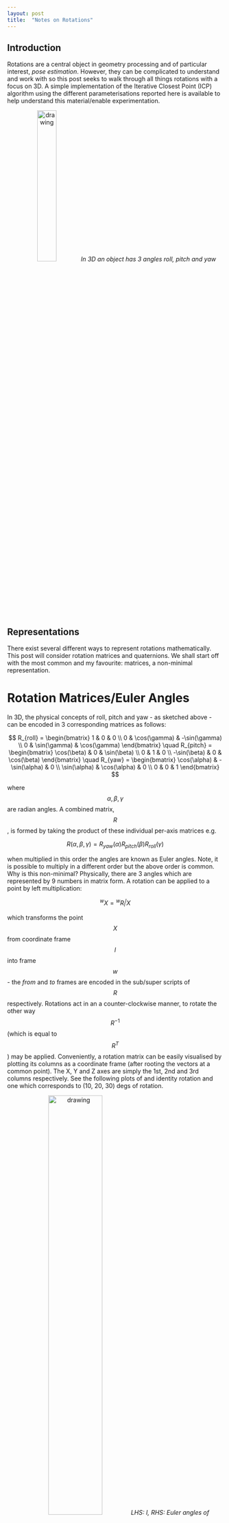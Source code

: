 ```yaml
---
layout: post
title:  "Notes on Rotations"
---
```


## Introduction

Rotations are a central object in geometry processing and of particular interest, *pose estimation*. However, they can be complicated to understand and work with so this post seeks to walk through all things rotations with a focus on 3D. A simple implementation of the Iterative Closest Point (ICP) algorithm using the different parameterisations reported here is available to help understand this material/enable experimentation. 

<p align="center">
  <img src="/assets/coordinate_frame.png" alt="drawing" width="30%"/>
  <em>In 3D an object has 3 angles roll, pitch and yaw</em>
</p>

## Representations

There exist several different ways to represent rotations mathematically. This post will consider rotation matrices and quaternions. We shall start off with the most common and my favourite: matrices, a non-minimal representation. 

# Rotation Matrices/Euler Angles

In 3D, the physical concepts of roll, pitch and yaw - as sketched above - can be encoded in 3 corresponding matrices as follows:

$$
R_{roll} = 
\begin{bmatrix}
 1  & 0           &  0           \\
 0  & \cos(\gamma) & -\sin(\gamma) \\
 0  & \sin(\gamma) &  \cos(\gamma)
\end{bmatrix}
\quad
R_{pitch} = 
\begin{bmatrix}
\cos(\beta)   & 0 & \sin(\beta) \\
 0            & 1 & 0           \\
-\sin(\beta)  & 0 & \cos(\beta) 
\end{bmatrix}
\quad
R_{yaw} = 
\begin{bmatrix}
\cos(\alpha) & -\sin(\alpha) & 0 \\
\sin(\alpha) &  \cos(\alpha) & 0 \\
0           & 0              & 1
\end{bmatrix}
$$

where $$ \alpha,\beta,\gamma $$ are radian angles. A combined matrix, $$R$$, is formed by taking the product of these individual per-axis matrices e.g.  

$$  
R(\alpha,\beta,\gamma) = R_{yaw}(\alpha)R_{pitch}(\beta)R_{roll}(\gamma)
$$  

when multiplied in this order the angles are known as Euler angles. Note, it is possible to multiply in a different order but the above order is common. Why is this non-minimal? Physically, there are 3 angles which are represented by 9 numbers in matrix form. A rotation can be applied to a point by left multiplication:

$$
{}^wX = {}^wR_l{}^lX
$$

which transforms the point $$X$$ from coordinate frame $$l$$ into frame $$w$$ - the *from* and *to* frames are encoded in the sub/super scripts of $$R$$ respectively. Rotations act in an a counter-clockwise manner, to rotate the other way $$R^{-1}$$ (which is equal to $$R^T$$) may be applied. Conveniently, a rotation matrix can be easily visualised by plotting its columns as a coordinate frame (after rooting the vectors at a common point). The X, Y and Z axes are simply the 1st, 2nd and 3rd columns respectively. See the following plots of and identity rotation and one which corresponds to (10, 20, 30) degs of rotation. 

<p align="center">
  <img src="/assets/coordinate_viz2.png" alt="drawing" width="50%"/>
  <em>LHS: I, RHS: Euler angles of 10,20,30deg</em>
</p>

Given that this is how a rotation matrix is built, it should be clear that not *any old* 3x3 matrix is a rotation matrix! Rotations have a specific structure, in particular $$R$$ is orthonormal. What this means is that its columns are of unit magnitude, mutually perpendicular, $$R^{-1}=R^T$$ and additionally for a right handed frame $$\operatorname{det}(R)=+1$$.

OK, so say you have a 3x3 matrix which is not quite orthogonal, can I form the nearest rotation? Yes, via the SVD of the matrix. Given some, $$R^{approx}$$, computed from noisy data, the proper rotation can be found as follows:

$$ 
R^{approx} = U \Sigma V
$$

then

$$
R = UV
$$ 

is orthonormal. If the determinant is negative, negating the singular vector corresponding to the smallest singular value will yield a +1 $$\operatorname{det}$$.

This way to represent angles has some issues though. A well known problem called *gimbal lock* can occur, which corresponds to there being a loss of 1 degree of freedom in the rotation. This is a singularity where the input angles $$ (\alpha,\beta,\gamma) = (0, \pm\pi/2, 0)$$ which effectively results in $$\alpha$$ and $$\gamma$$ having the same effect, see [4]. Another potential issue happens, numerically, when composing several matrices in that the resultant matrix could be non-orthogonal, as a result of rounding etc, thus scaling the object being rotated. This condition, referred to as *drift*, needs to be checked and remedied via re-orthogonalised. However, applying rotations is straightforward and they are easy to visualise - I typically work with them when doing geometry processing. 

Interestingly, given some, $$R$$, adding to it some increment e.g. $$R' = R + \Delta X$$ does not guarantee that $$R'$$ is a rotation. However, it does work if $$\Delta X$$ is structured correctly as we shall see in a later section. Immediately, this means that interpolation between 2 rotation matrices is not straightforward ... In addition to this, how do we optimise w.r.t. a rotation matrix in such as way that the structure is respected? This is not clear. Naively, a first thought would be to unpack a rotation into a 9x1 vector, optimise the elements individually then project to the nearest matrix using the SVD... this sounds like it could be very wasteful though... Also, it is intellectually dissatisfying that it takes 9 numbers to represent 3 physical attributes. Another way would be to convert back to Euler angles, adjust and reconstruct a matrix - this is possible but still suffers from gimbal lock. This brings us on to quaternions!

# Quaternions

Loosely, Eulers rotation theorem says that the action of a rotation matrix upon an object is equivalent to the object rotating by some angle $$\theta$$ around an axis $$\boldsymbol{u}$$: this is called an *axis-angle* representation. The most popular form of axis-angle methods are the unit magnitude *quaternions*.

Quaternions are 4D complex numbers of the form

$$
\boldsymbol{q} = a + bi + cj + dk
$$

where $$i,j,k$$ are imaginary units which combine according to a set of rules, see [5]. The conjugate is given by

$$
\boldsymbol{q^*} = a - bi - cj - dk
$$

while the norm is given by 

$$
||\boldsymbol{q}|| = \sqrt{(a^2 + b^2 + c^2 + d^2)}
$$

A point $$X$$ can be rotated via the product

$$
{}^w\boldsymbol{p} = \boldsymbol{q} {}^l \boldsymbol{p} \boldsymbol{q^*} 
$$

where $$\boldsymbol{p}$$ is the (pure) quaternion whose imaginary part has been set to $$X$$. Similarly to rotation matrices, composition of multiple rotations is done through quaternion-multiplication, the output of which is another unit magnitude quaternion. The format of quaternion written as above does not reveal detail of the axis and angle. This can be seen through the alternative form:

$$
\boldsymbol{q} = \cos(\theta/2) + \boldsymbol{u}\sin(\theta/2)
$$

with

$$
\boldsymbol{u} = iu_x + ju_y + ku_z
$$

The axis-angle parameters, $$\theta$$ and $$\boldsymbol{u}$$ can be recovered straightforwardly from this format. Note, to rotate in the opposite direction the inverse quaternion may be applied. $$\boldsymbol{q}^{-1} = \boldsymbol{q}^*$$. It is possible to convert a quaternion into a rotation matrix, as follows:

$$
R = 
\begin{bmatrix}
1 - 2c^2 - 2d^2 & 2bc - 2da       & 2bd + 2cd        \\
2bc + 2da       & 1 - 2b^2 - 2d^2 & 2cd - 2ba        \\
2bd - 2ca       & 2cd + 2ba       & 1 - 2b^2 - 2c^2  \\
\end{bmatrix}
$$

Quaternions have several advantages over rotation matrices. They are a minimal representation as a result of the unit magnitude constraint - the 4th component can always be recovered from the other three. Importantly, quaternions don't suffer from gimbal lock - this makes them a popular choice in computer graphics. Interpolation is possible through the Spherical Interpolation (SLERP) algorithm. In fact, one way to interpolate rotation matrices is to convert to a quaternion, carry out SLERP and convert back! Additionally, it is easier to see how optimsation w.r.t. a quaternion would work - this is covered in the ICP demo. However, depending upon the implementation, the aforementioned problems of drift also apply to quaternions and needs to be handled. 

So I have covered two very different looking approaches and it may seem strange that they both describe rotations. It turns out that rotation matrices and quaternions are both parameterisations of the Special Orthogonal Group SO(3) - methods making use of SO(3) are now common in the literature, hence the following section. This is of interest for optimisation w.r.t a rotation matrix as understanding SO(3) reveals the form of an incremental rotation.


# **S**pecial **O**rthogonal Group of dimension **3**: SO(3)

So why does adding an increment to a rotation matrix not work in general? This stems from the fact that rotation matrices do not belong to a vector space, rather they belong to a *Group*, in particular SO(3). Adding an increment could result in *jumping out* of the space of rotation matrices. This is of interest in the context of optimisation (w.r.t a rotation matrix) where normally increments are added to some initial value to drive down the loss. 

There are several papers on this topic but few are as accessible as the excellent Sola et al [1] to which I refer the reader for an in-depth analysis. With pragmatism in mind, I will simply summarise the main results from [1] in order to have sufficient working knowledge to apply the described methods.
 
<p align="center">
  <img src="/assets/manifold.png" alt="drawing" width="30%"/>
  <em>Manifold, M, Inspired by [1]</em>
</p>

At a high level, rotation matrices are said to exist on an abstract mathematical object known as a *manifold*. This can be thought of as a smooth, everywhere differentiable, surface. This manifold is not a vector space. However, *locally*, over a small area, the tangent (hyper) plane, $$T_xM$$, resembles a vector space of angular velocities - see sketch. A commonly used example to visualise this, is to consider the earth which, *globally*, is a sphere but *locally* is well approximated as being planar. Quaternions are another parameterisation of SO(3) and have their own tangent plane representation. However since optimising w.r.t. a quaternion is clearer as mentioned previously - the remainder of this post will focus on rotation matrices where this theory is more important. Note, when researching this topic I found the tutorial [7] quite helpful.

<!--- Tanget plane --->
The following theory assumes that the tangent plane is evaluated at the identity rotation on the manifold and only *small*, incremental, rotations are of interest. Elements of the tangent space known as the, Lie Algebra, have the form of skew-symmetric matrices:  

$$
[\boldsymbol{\omega}]_x = 
\begin{bmatrix}
 0        & -\omega_x &  \omega_y  \\
 \omega_x &  0        & -\omega_z  \\
-\omega_y &  \omega_z & 0 
\end{bmatrix}
$$  

where $${\omega}_i$$ is the derivative of angle, i.e. angular velocity. Drummond [2] arrives at this result through considering what form a small perturbation of the identity rotation, $$I$$, would look like. Additionally, [2] notes that the tangent plane looks the same at any point on the manifold. If we want to evaluate the tangent plane at another point we can do so by starting off with $$I + \Delta $$ where $$\Delta$$ is a member of the tangent space followed by left multiplying by the evaluation point on the manifold, $$R$$, resulting in $$R+R\Delta$$.

As you can see, there are only 3 unique values, so this can be effectively flattened into a 3-vector as $$\boldsymbol{\omega}$$. The "flattening" operator is referred to as *vee*, [ $$]^v$$, while its inverse as *hat*, [ ]^. Interestingly, elements, $$[\boldsymbol{\omega}]_x$$, can be further broken down as a linear combination of so-called *generators* i.e. fundamental building blocks.  

$$
[\boldsymbol{\omega}]_x = \omega_x E_x + \omega_y E_y + \omega_z E_z 
$$  

The generators have the following form:

$$
E_x = 
\begin{bmatrix}
0 & 0 &  0 \\
0 & 0 & -1 \\
0 & 1 &  0
\end{bmatrix}
\quad
E_y = 
\begin{bmatrix}
 0 & 0 & 1 \\
 0 & 0 & 0 \\
-1 & 0 & 0
\end{bmatrix}
\quad
E_z = 
\begin{bmatrix}
0 & -1 & 0 \\
1 &  0 & 0 \\
0 &  0 & 0
\end{bmatrix}
$$

which somewhat mirror the per-axis rotation matrices above. [3] shows that the generators are in fact the derivative of the per-axis rotations evaluated at the Identity. We can map from the tangent space to the manifold through a matrix exponential as follows:

$$
R = \operatorname{exp( [\boldsymbol{u}\theta]_x  )} = I + [\boldsymbol{u}]_x sin(\theta) + [\boldsymbol{u}]_x^2 (1 - cos(\theta))
$$

commonly known as the Rodrigues rotation formula. Through the $$Log$$ operator, manifold elements are mapped to the tangent space as follows:

$$
Log(R) = [ \frac{\theta(R - R^T)}{2 sin(\theta)} ]^v
$$

where $$\theta$$ is given by:

$$
\theta = cos^{-1} \frac{ (\mathrm{Tr}(R)-1) }{2}
$$

This means that incremental rotations can be represented by an angular velocity $$  \boldsymbol{\omega} =[ \omega_x,  \omega_y,  \omega_z] $$ - this is minimal.  The important point here is that elements of the tangent plane live in a vector space and so we can add angular velocities and map back to the manifold to obtain a valid rotation matrix. *This* is the mechanism by which we can optimise w.r.t. a rotation matrix.

At first glance the $$\operatorname{exp}$$ function (and its inverse $$\operatorname{log}$$) may seem unexpected. However, [1] develop the theory underlying SO(3) from a familiar starting place in (unit magnitude) complex numbers, which describe a unit circle. As is well known, in exponential form, complex multiplication can be viewed as 2D rotation in the complex plane - this is where $$\operatorname{exp}$$ comes into play. As also mentioned in [1], the $$\operatorname{exp}$$ naturally arises from considering the derivative of manifold elements and solving the corresponding differential equation.

## Demo

In order to demo the above parameterisations a simple version of ICP was implemented in Python with the approach closely following [5]. It is definitely not optimised and has been written with a straightforward understanding in mind. As well as optimising for rotation, the translation is also adjusted (i.e. full 6 degree of freedom rigid body transformation) - the translation aspects were not covered here but can be readily understood in [1]. See the [rotations](https://github.com/rane-ai/rotations) repo.


## References

[1] Sola, J., Deray, J. and Atchuthan, D., 2018. A micro Lie theory for state estimation in robotics. [https://arxiv.org/pdf/1812.01537.pdf](https://arxiv.org/pdf/1812.01537.pdf)

[2] Drummond, T., 2014. Lie groups, Lie algebras, projective geometry and optimization for 3D Geometry, Engineering and Computer Vision [https://www.dropbox.com/s/5y3tvypzps59s29/3DGeometry.pdf?dl=0](https://www.dropbox.com/s/5y3tvypzps59s29/3DGeometry.pdf?dl=0)

[3] Eade, E., 2013. Lie groups for 2d and 3d transformations. URL [http://ethaneade.com/lie.pdf](http://ethaneade.com/lie.pdf), revised Dec, 117, p.118  

[4] Wyss-Gallifent J, MATH431: Gimbal Lock, URL [http://www.math.umd.edu/~immortal/MATH431/book/ch_gimballock.pdf](http://www.math.umd.edu/~immortal/MATH431/book/ch_gimballock.pdf)

[5] Kuipers, J.B., 1999. Quaternions and rotation sequences: a primer with applications to orbits, aerospace, and virtual reality. Princeton university press. 

[6] Grisetti, G., Guadagnino, T., Aloise, I., Colosi, M., Della Corte, B. and Schlegel, D., 2020. Least squares optimization: From theory to practice. Robotics, 9(3), p.51 [https://arxiv.org/pdf/2002.11051.pdf](https://arxiv.org/pdf/2002.11051.pdf)

[7] Manifolds #1 - [Introducing Manifolds](https://youtu.be/GqRoiZgd6N8)